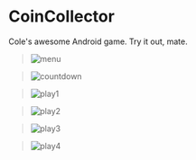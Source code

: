 CoinCollector
=============

Cole's awesome Android game. Try it out, mate.

> ![menu](https://dl.dropboxusercontent.com/u/72972926/ScreenShots/device-2013-12-13-220017.png)

> ![countdown](https://dl.dropboxusercontent.com/u/72972926/ScreenShots/device-2013-12-13-220050.png)

> ![play1](https://dl.dropboxusercontent.com/u/72972926/ScreenShots/device-2013-12-13-220154.png)

> ![play2](https://dl.dropboxusercontent.com/u/72972926/ScreenShots/device-2013-12-13-220253.png)

> ![play3](https://dl.dropboxusercontent.com/u/72972926/ScreenShots/device-2013-12-13-220340.png)

> ![play4](https://dl.dropboxusercontent.com/u/72972926/ScreenShots/device-2013-12-13-220447.png)
